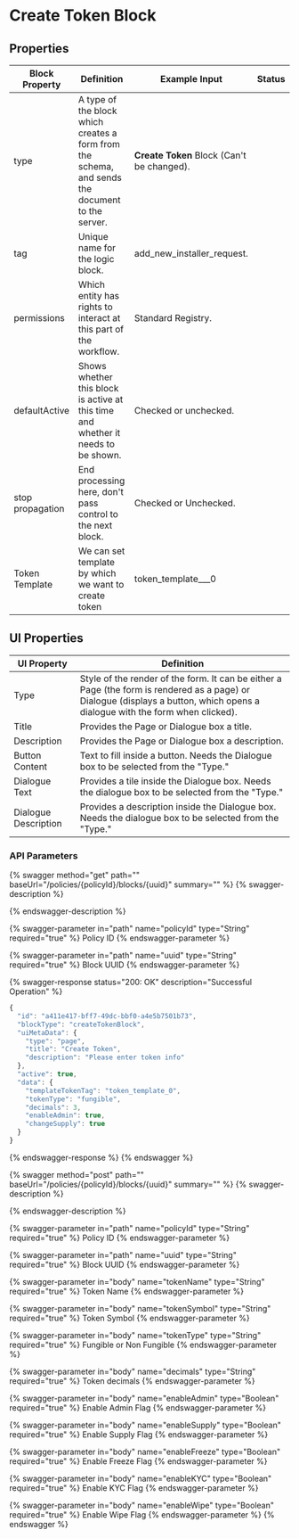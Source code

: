 # Create Token Block

## Properties

| Block Property   | Definition                                                                                      | Example Input                              | Status |
| ---------------- | ----------------------------------------------------------------------------------------------- | ------------------------------------------ | ------ |
| type             | A type of the block which creates a form from the schema, and sends the document to the server. | **Create Token** Block (Can't be changed). |        |
| tag              | Unique name for the logic block.                                                                | add\_new\_installer\_request.              |        |
| permissions      | Which entity has rights to interact at this part of the workflow.                               | Standard Registry.                         |        |
| defaultActive    | Shows whether this block is active at this time and whether it needs to be shown.               | Checked or unchecked.                      |        |
| stop propagation | End processing here, don't pass control to the next block.                                      | Checked or Unchecked.                      |        |
| Token Template   | We can set template by which we want to create token                                            | token\_template\_\_\_0                     |        |

## UI Properties

| UI Property          | Definition                                                                                                                                                                    |
| -------------------- | ----------------------------------------------------------------------------------------------------------------------------------------------------------------------------- |
| Type                 | Style of the render of the form. It can be either a Page (the form is rendered as a page) or Dialogue (displays a button, which opens a dialogue with the form when clicked). |
| Title                | Provides the Page or Dialogue box a title.                                                                                                                                    |
| Description          | Provides the Page or Dialogue box a description.                                                                                                                              |
| Button Content       | Text to fill inside a button. Needs the Dialogue box to be selected from the "Type."                                                                                          |
| Dialogue Text        | Provides a tile inside the Dialogue box. Needs the dialogue box to be selected from the "Type."                                                                               |
| Dialogue Description | Provides a description inside the Dialogue box. Needs the dialogue box to be selected from the "Type."                                                                        |

### API Parameters

{% swagger method="get" path="" baseUrl="/policies/{policyId}/blocks/{uuid}" summary="" %}
{% swagger-description %}

{% endswagger-description %}

{% swagger-parameter in="path" name="policyId" type="String" required="true" %}
Policy ID
{% endswagger-parameter %}

{% swagger-parameter in="path" name="uuid" type="String" required="true" %}
Block UUID
{% endswagger-parameter %}

{% swagger-response status="200: OK" description="Successful Operation" %}
```javascript
{
  "id": "a411e417-bff7-49dc-bbf0-a4e5b7501b73",
  "blockType": "createTokenBlock",
  "uiMetaData": {
    "type": "page",
    "title": "Create Token",
    "description": "Please enter token info"
  },
  "active": true,
  "data": {
    "templateTokenTag": "token_template_0",
    "tokenType": "fungible",
    "decimals": 3,
    "enableAdmin": true,
    "changeSupply": true
  }
}
```
{% endswagger-response %}
{% endswagger %}

{% swagger method="post" path="" baseUrl="/policies/{policyId}/blocks/{uuid}" summary="" %}
{% swagger-description %}

{% endswagger-description %}

{% swagger-parameter in="path" name="policyId" type="String" required="true" %}
Policy ID
{% endswagger-parameter %}

{% swagger-parameter in="path" name="uuid" type="String" required="true" %}
Block UUID
{% endswagger-parameter %}

{% swagger-parameter in="body" name="tokenName" type="String" required="true" %}
Token Name
{% endswagger-parameter %}

{% swagger-parameter in="body" name="tokenSymbol" type="String" required="true" %}
Token Symbol
{% endswagger-parameter %}

{% swagger-parameter in="body" name="tokenType" type="String" required="true" %}
Fungible or Non Fungible
{% endswagger-parameter %}

{% swagger-parameter in="body" name="decimals" type="String" required="true" %}
Token decimals
{% endswagger-parameter %}

{% swagger-parameter in="body" name="enableAdmin" type="Boolean" required="true" %}
Enable Admin Flag
{% endswagger-parameter %}

{% swagger-parameter in="body" name="enableSupply" type="Boolean" required="true" %}
Enable Supply Flag
{% endswagger-parameter %}

{% swagger-parameter in="body" name="enableFreeze" type="Boolean" required="true" %}
Enable Freeze Flag
{% endswagger-parameter %}

{% swagger-parameter in="body" name="enableKYC" type="Boolean" required="true" %}
Enable KYC Flag
{% endswagger-parameter %}

{% swagger-parameter in="body" name="enableWipe" type="Boolean" required="true" %}
Enable Wipe Flag
{% endswagger-parameter %}
{% endswagger %}
